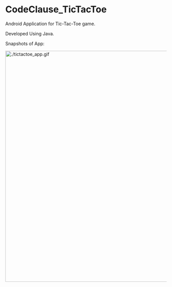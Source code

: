 # CodeClause_TicTacToe
Android Application for Tic-Tac-Toe game.

Developed Using Java.

Snapshots of App:

<img src="./tictactoe_app.gif" alt="./tictactoe_app.gif" height="720">
